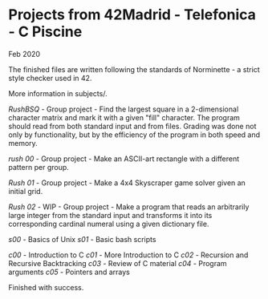 # **Projects from 42Madrid - Telefonica - C Piscine**

Feb 2020

The finished files are written following the standards of Norminette - a strict style checker used in 42.

More information in subjects/.

*RushBSQ* - Group project - Find the largest square in a 2-dimensional character matrix and mark it with a given "fill" character. The program should read from both standard input and from files. Grading was done not only by functionality, but by the efficiency of the program  in both speed and memory.

*rush 00* - Group project - Make an ASCII-art rectangle with a different pattern per group.

*Rush 01* - Group project - Make a 4x4 Skyscraper game solver given an initial grid.

*Rush 02* - WIP - Group project - Make a program that reads an arbitrarily large integer from the standard input and transforms it into its corresponding cardinal numeral using a given dictionary file.

*s00* - Basics of Unix
*s01* - Basic bash scripts

*c00* - Introduction to C
*c01* - More Introduction to C
*c02* - Recursion and Recursive Backtracking
*c03* - Review of C material
*c04* - Program arguments
*c05* - Pointers and arrays

Finished with success.
